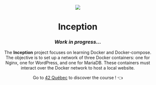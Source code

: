 <p align="center">
  <img src="https://github.com/LaOuede/42-project-badges/blob/main/badges/inceptione.png" />
</p>

<h1 align=center>Inception</h1>

<h3 align=center>
  
  _Work in progress..._

</h3>

<div align=center>

The <b>Inception</b> project focuses on learning Docker and Docker-compose. The objective is to set up a network of three Docker containers: one for Nginx, one for WordPress, and one for MariaDB. These containers must interact over the Docker network to host a local website.

</div>

<div align="center">

Go to [42 Québec](https://42quebec.com/) to discover the course ! 👈
</div>
